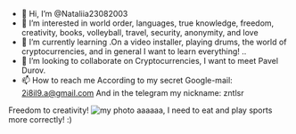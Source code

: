 - 👋 Hi, I’m @Nataliia23082003
- 👀 I’m interested in world order, languages, true knowledge, freedom, creativity, books, volleyball, travel, security, anonymity, and love
- 🌱 I’m currently learning .On a video installer, playing drums, the world of cryptocurrencies, and in general I want to learn everything! ..
- 💞️ I’m looking to collaborate on Cryptocurrencies, I want to meet Pavel Durov.
- 📫 How to reach me According to my secret Google-mail:  2i8il9.a@gmail.com And in the telegram my nickname: zntlsr 

<!---
Nataliia23082003/Nataliia23082003 is a ✨ special ✨ repository because its `README.md` (this file) appears on your GitHub profile.
You can click the Preview link to take a look at your changes.
--->
Freedom to creativity!
![my photo](/storage/emulated/0/Download/IMG_8145.jpg)
aaaaaa, I need to eat and play sports more correctly! :)
